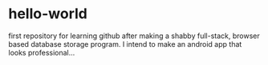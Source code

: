 # hello-world
first repository for learning github
after making a shabby full-stack, browser based database storage program. I intend to make an android app that looks professional...
